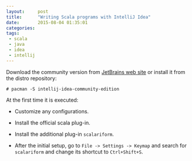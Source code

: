```yaml
---
layout:     post
title:      "Writing Scala programs with IntelliJ Idea"
date:       2015-08-04 01:35:01
categories: 
tags:       
 - scala
 - java
 - idea
 - intellij
---
```


Download the community version from [JetBrains web site][idea] or install it from the distro repository:

```console
# pacman -S intellij-idea-community-edition
```

At the first time it is executed:

- Customize any configurations.

- Install the official scala plug-in.

- Install the additional plug-in `scalariform`.

- After the initial setup, go to `File -> Settings -> Keymap` and search for `scalariform` and change its shortcut to `Ctrl+Shift+S`.


[idea]:     https://www.jetbrains.com/idea/
